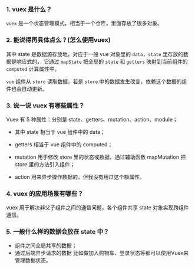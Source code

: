 ### 1. vuex 是什么？

`vuex` 是一个状态管理模式，相当于一个仓库，里面存放了很多对象。

### 2. 能说得再具体点么？(怎么使用vuex)

其中 state 是数据源存放地，对应于一般 vue 对象里的 `data`，`state` 里存放的数据是响应式的， 它通过 `mapState` 把全局的 `state` 和 `getters` 映射到当前组件的 `computed` 计算属性中。

`vue` 组件从 `store` 读取数据，若是 `store` 中的数据发生改变，依赖这个数据的组件也会自动更新。

### 3. 说一说 vuex 有哪些属性？

Vuex 有 5 种属性：分别是 state、getters、mutation、action、module；

- 其中 state 相当于 vue 组件中的 data；

- getters 相当于 vue 组件中的 computed；
- mutation 用于修改 store 里的状态或数据，通过辅助函数 mapMutation 把 store 里的方法引入组件；
- action 用来异步操作数据的，但我没有用过这个额属性。

### 4. vuex 的应用场景有哪些？

vuex 用于解决非父子组件之间的通信问题，各个组件共享 state 对象实现跨组件通信。

### 5. 一般什么样的数据会放在 state 中？

- 组件之间全局共享的数据；
- 通过后端异步请求的数据 比如做加入购物车、登录状态等都可以使用Vuex来管理数据状态。
